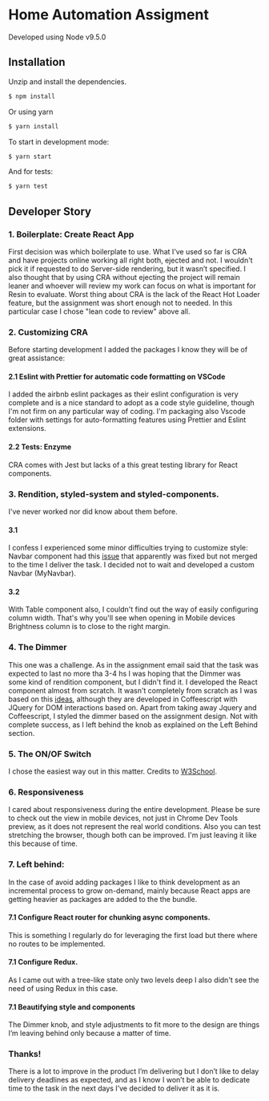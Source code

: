 # Home Automation Assigment

Developed using Node v9.5.0

## Installation

Unzip and install the dependencies.

```sh
$ npm install 
```
Or using yarn

```sh
$ yarn install
```

To start in development mode:

```sh
$ yarn start
```

And for tests:

```sh
$ yarn test
```

## Developer Story

### 1. Boilerplate: Create React App

First decision was which boilerplate to use. What I’ve used so far is CRA and have projects online working all right both, ejected and not. I wouldn't pick it if requested to do Server-side rendering, but it wasn’t specified. I also thought that by using CRA without ejecting the project will remain leaner and whoever will review my work can focus on what is important for Resin to evaluate. Worst thing about CRA is the lack of the React Hot Loader feature, but the assignment was short enough not to needed. In this particular case I chose "lean code to review" above all.

### 2. Customizing CRA
Before starting development I added the packages I know they will be of great assistance:  
#### 2.1 Eslint with Prettier for automatic code formatting on VSCode
I added the airbnb eslint packages as their eslint configuration is very complete and is a nice standard to adopt as a code style guideline, though I'm not firm on any particular way of coding. 
I'm packaging also Vscode folder with settings for auto-formatting features using Prettier and Eslint extensions.
#### 2.2 Tests: Enzyme
CRA comes with Jest but lacks of a this great testing library for React components.

### 3. Rendition, styled-system and styled-components.
I've never worked nor did know about them before. 
#### 3.1  
I confess I experienced some minor difficulties trying to customize style: Navbar component had  this [issue](https://github.com/resin-io-modules/rendition/issues/524) that apparently was fixed but not merged to the time I deliver the task. I decided not to wait and developed a custom Navbar (MyNavbar). 
#### 3.2
With Table component also, I couldn't find out the way of easily configuring column width. That's why you'll see when opening in Mobile devices Brightness column is to close to the right margin. 

### 4. The Dimmer
This one was a challenge. As in the assignment email said that the task was expected to last no more tha 3-4 hs I was hoping that the Dimmer was some kind of rendition component, but I didn't find it. I developed the React component almost from scratch. It wasn't completely from scratch as I was based on this [ideas](https://codepen.io/jon-walstedt/), although they are developed in Coffeescript with JQuery for DOM interactions based on. Apart from taking away Jquery and Coffeescript, I styled the dimmer based on the assignment design. Not with complete success, as I left behind the knob as explained on the Left Behind section.

### 5. The ON/OF Switch
I chose the easiest way out in this matter. Credits to [W3School](https://www.w3schools.com/howto/howto_css_switch.asp).

### 6. Responsiveness
I cared about responsiveness during the entire development. Please be sure to check out the view in mobile devices, not just in Chrome Dev Tools preview, as it does not represent the real world conditions. Also you can test stretching the browser, though both can be improved. I'm just leaving it like this because of time.   

### 7. Left behind:
In the case of avoid adding packages I like to think development as an incremental process to grow on-demand, mainly because React apps are getting heavier as packages are added to the the bundle.
#### 7.1 Configure React router for chunking async components.
This is something I regularly do for leveraging the first load but there where no routes to be implemented.
#### 7.1 Configure Redux.
As I came out with a tree-like state only two levels deep I also didn't see the need of using Redux in this case. 
#### 7.1 Beautifying style and components
The Dimmer knob, and style adjustments to fit more to the design are things I’m leaving behind only because a matter of time.

### Thanks!
There is a lot to improve in the product I’m delivering but I don’t like to delay delivery deadlines as expected, and as I know I won’t be able to dedicate time to the task in the next days I’ve decided to deliver it as it is.   